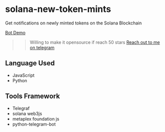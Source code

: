 # solana-new-token-mints
Get notifications on newly minted tokens on the Solana Blockchain 


[Bot Demo ](https://t.me/newlymint)

>> Willing to make it opensource if reach 50 stars
>> [Reach out to me on telegram ](https://t.me/altcoinist)

## Language Used 
   - JavaScript
   - Python

## Tools Framework 
   - Telegraf
   - solana web3js
   - metaplex foundation js
   - python-telegram-bot
